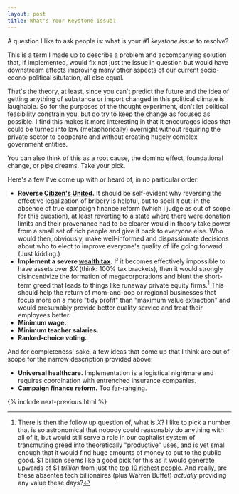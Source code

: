 ```yaml
---
layout: post
title: What's Your Keystone Issue?
---
```


A question I like to ask people is: what is your #1 _keystone issue_ to resolve?

This is a term I made up to describe a problem and accompanying solution that, if implemented, would fix not just the issue in question but would have downstream effects improving many other aspects of our current socio-econo-political situtation, all else equal.

That's the theory, at least, since you can't predict the future and the idea of getting anything of substance or import changed in this political climate is laughable. So for the purposes of the thought experiment, don't let political feasibility constrain you, but do try to keep the change as focused as possible. I find this makes it more interesting in that it encourages ideas that could be turned into law (metaphorically) overnight without requiring the private sector to cooperate and without creating hugely complex government entities.

You can also think of this as a root cause, the domino effect, foundational change, or pipe dreams. Take your pick.

Here's a few I've come up with or heard of, in no particular order:

- **Reverse [Citizen's United](https://en.wikipedia.org/wiki/Citizens_United_v._FEC).** It should be self-evident why reversing the effective legalization of bribery is helpful, but to spell it out: in the absence of true campaign finance reform (which I judge as out of scope for this question), at least reverting to a state where there were donation limits and their provenance had to be clearer would in theory take power from a small set of rich people and give it back to everyone else. Who would then, obviously, make well-informed and dispassionate decisions about who to elect to improve everyone's quality of life going forward. (Just kidding.)
- **Implement a severe [wealth tax](https://en.wikipedia.org/wiki/Wealth_tax).** If it becomes effectively impossible to have assets over _$X_ (think: 100% tax brackets), then it would strongly disincentivize the formation of megacorporations and blunt the short-term greed that leads to things like runaway private equity firms.[^1] This should help the return of mom-and-pop or regional businesses that focus more on a mere "tidy profit" than "maximum value extraction" and would presumably provide better quality service and treat their employees better.
- **Minimum wage.**
- **Minimum teacher salaries.**
- **Ranked-choice voting.**

And for completeness' sake, a few ideas that come up that I think are out of scope for the narrow description provided above:

- **Universal healthcare.** Implementation is a logistical nightmare and requires coordination with entrenched insurance companies.
- **Campaign finance reform.** Too far-ranging.

{% include next-previous.html %}

[^1]: There is then the follow up question of, what is _X_? I like to pick a number that is so astronomical that nobody could reasonably do anything with all of it, but would still serve a role in our capitalist system of transmuting greed into theoretically "productive" uses, and is yet small enough that it would find huge amounts of money to put to the public good. $1 billion seems like a good pick for this as it would generate upwards of $1 _trillion_ from just the [top 10 richest people](https://www.forbes.com/real-time-billionaires/#5cc8c2773d78). And really, are these absentee tech billionaires (plus Warren Buffet) _actually_ providing any value these days?
